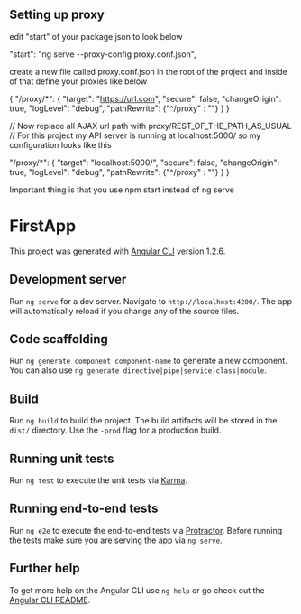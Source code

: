 Setting up proxy 
-----------------------
edit "start" of your package.json to look below

"start": "ng serve --proxy-config proxy.conf.json",

create a new file called proxy.conf.json in the root of the project and inside of that define your proxies like below


{
  "/proxy/*": {
  "target": "https://url.com",
  "secure": false,
  "changeOrigin": true,
  "logLevel": "debug",
  "pathRewrite": {"^/proxy" : ""}
  }
}



// Now replace all AJAX url path with proxy/REST_OF_THE_PATH_AS_USUAL
// For this project my API server is running at localhost:5000/ so my configuration looks like this


  "/proxy/*": {
  "target": "localhost:5000/",
  "secure": false,
  "changeOrigin": true,
  "logLevel": "debug",
  "pathRewrite": {"^/proxy" : ""}
  }
}



Important thing is that you use npm start instead of ng serve



















# FirstApp

This project was generated with [Angular CLI](https://github.com/angular/angular-cli) version 1.2.6.

## Development server

Run `ng serve` for a dev server. Navigate to `http://localhost:4200/`. The app will automatically reload if you change any of the source files.

## Code scaffolding

Run `ng generate component component-name` to generate a new component. You can also use `ng generate directive|pipe|service|class|module`.

## Build

Run `ng build` to build the project. The build artifacts will be stored in the `dist/` directory. Use the `-prod` flag for a production build.

## Running unit tests

Run `ng test` to execute the unit tests via [Karma](https://karma-runner.github.io).

## Running end-to-end tests

Run `ng e2e` to execute the end-to-end tests via [Protractor](http://www.protractortest.org/).
Before running the tests make sure you are serving the app via `ng serve`.

## Further help

To get more help on the Angular CLI use `ng help` or go check out the [Angular CLI README](https://github.com/angular/angular-cli/blob/master/README.md).
